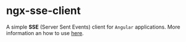 # ngx-sse-client

A simple **SSE** (Server Sent Events) client for `Angular` applications. More information an how to use [here](projects/ngx-sse-client/README.md).
